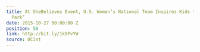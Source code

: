 ```yaml
---
title: At SheBelieves Event, U.S. Women’s National Team Inspires Kids to ‘Find Your
  Park’
date: 2015-10-27 00:00:00 Z
position: 58
link: http://bit.ly/1k9PvYW
source: DCist
---
```


